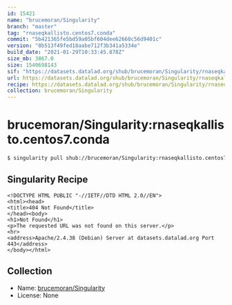 ```yaml
---
id: 15421
name: "brucemoran/Singularity"
branch: "master"
tag: "rnaseqkallisto.centos7.conda"
commit: "5b421365fe5bd59a05bf604dee62660c56d9401c"
version: "8b513f49fed18aabe712f3b341a5334e"
build_date: "2021-01-29T10:33:45.878Z"
size_mb: 3867.0
size: 1540698143
sif: "https://datasets.datalad.org/shub/brucemoran/Singularity/rnaseqkallisto.centos7.conda/2021-01-29-5b421365-8b513f49/8b513f49fed18aabe712f3b341a5334e.sif"
url: https://datasets.datalad.org/shub/brucemoran/Singularity/rnaseqkallisto.centos7.conda/2021-01-29-5b421365-8b513f49/
recipe: https://datasets.datalad.org/shub/brucemoran/Singularity/rnaseqkallisto.centos7.conda/2021-01-29-5b421365-8b513f49/Singularity
collection: brucemoran/Singularity
---
```


# brucemoran/Singularity:rnaseqkallisto.centos7.conda

```bash
$ singularity pull shub://brucemoran/Singularity:rnaseqkallisto.centos7.conda
```

## Singularity Recipe

```singularity
<!DOCTYPE HTML PUBLIC "-//IETF//DTD HTML 2.0//EN">
<html><head>
<title>404 Not Found</title>
</head><body>
<h1>Not Found</h1>
<p>The requested URL was not found on this server.</p>
<hr>
<address>Apache/2.4.38 (Debian) Server at datasets.datalad.org Port 443</address>
</body></html>
```

## Collection

 - Name: [brucemoran/Singularity](https://github.com/brucemoran/Singularity)
 - License: None

